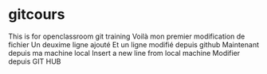 # gitcours
This is for openclassroom git training
Voilà mon premier modification de fichier
Un deuxime ligne ajouté
Et un ligne modifié depuis github
Maintenant depuis ma machine local
Insert a new line from local machine
Modifier depuis GIT HUB
